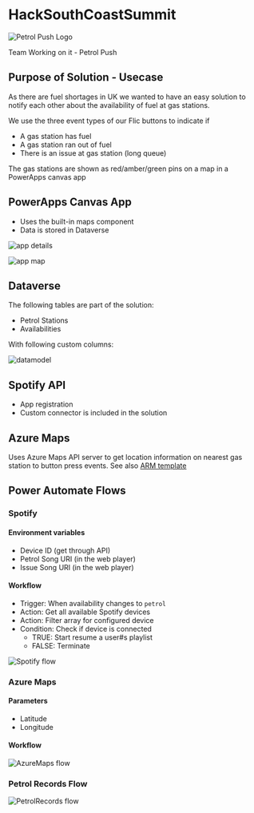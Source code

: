 # HackSouthCoastSummit

![Petrol Push Logo](docs/Petrol%20Push.png)

Team Working on it - Petrol Push

## Purpose of Solution - Usecase

As there are fuel shortages in UK we wanted to have an easy solution to notify each other about the availability of fuel at gas stations.

We use the three event types of our Flic buttons to indicate if

- A gas station has fuel
- A gas station ran out of fuel
- There is an issue at gas station (long queue)

The gas stations are shown as red/amber/green pins on a map in a PowerApps canvas app

## PowerApps Canvas App

* Uses the built-in maps component
* Data is stored in Dataverse

![app details](docs/App-Details.png)

![app map](docs/App-Map.png)

## Dataverse

The following tables are part of the solution:

* Petrol Stations
* Availabilities

With following custom columns:

![datamodel](/docs/PetrolPush-datamodel.png)

## Spotify API

* App registration
* Custom connector is included in the solution

## Azure Maps

Uses Azure Maps API server to get location information on nearest gas station to button press events. See also [ARM template](src/AzureMaps_ARM.json)

## Power Automate Flows

### Spotify

#### Environment variables

* Device ID (get through API)
* Petrol Song URI (in the web player)
* Issue Song URI (in the web player)

#### Workflow

* Trigger: When availability changes to `petrol`
* Action: Get all available Spotify devices
* Action: Filter array for configured device
* Condition: Check if device is connected
  * TRUE: Start resume a user#s playlist
  * FALSE: Terminate

![Spotify flow](docs/PetrolPush-FlowSpotify.png)

### Azure Maps

#### Parameters
* Latitude
* Longitude

#### Workflow

![AzureMaps flow](docs/AzureMaps-flow.png)

### Petrol Records Flow

![PetrolRecords flow](docs/PetrolRecords-flow.png)
